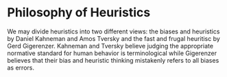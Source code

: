 # Philosophy of Heuristics

We may divide heuristics into two different views: the biases and heuristics by Daniel Kahneman
and Amos Tversky and the fast and frugal heuritisc by Gerd Gigerenzer. Kahneman and Tversky 
believe judging the appropriate normative standard for human behavior is terminological while
Gigerenzer believes that their bias and heuristic thinking mistakenly refers to all biases as errors.

